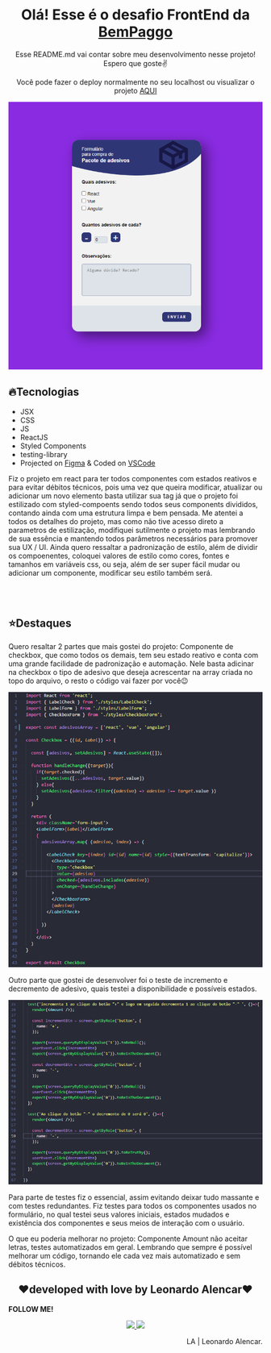 <h1 align="center">Olá! Esse é o desafio FrontEnd da <a href="https://www.bempaggo.com.br/">BemPaggo</a></h1>
<p align="center">Esse README.md vai contar sobre meu desenvolvimento nesse projeto! Espero que goste✌</p>
<p align="center">Você pode fazer o deploy normalmente no seu localhost ou visualizar o projeto <a href="https://alencarleo.github.io/bemPaggo_form/">AQUI</a></p>

<p align="center">
<img src="./src/githubimgs/desafio.png" alt="imagem arquivo"/>
</p>

<h2>🔥Tecnologias</h2>
<ul>
  <li>JSX</li>
  <li>CSS</li>
  <li>JS</li>
  <li>ReactJS</li>
  <li>Styled Components</li>
  <li>testing-library</li>
  <li>Projected on <a href="https://www.figma.com/">Figma</a> & Coded on <a href="https://code.visualstudio.com/">VSCode</a></li>
</ul>
<p> Fiz o projeto em react para ter todos componentes com estados reativos e para evitar débitos técnicos, pois uma vez que queira modificar, atualizar ou adicionar um novo elemento basta utilizar sua tag já que o projeto foi estilizado com styled-compoents sendo todos seus components divididos, contando ainda com uma estrutura limpa e bem pensada. Me atentei a todos os detalhes do projeto, mas como não tive acesso direto a parametros de estilização, modifiquei sutilmente o projeto mas lembrando de sua essência e mantendo todos parâmetros necessários para promover sua UX / UI. Ainda quero ressaltar a padronização de estilo, além de dividir os compoenentes, coloquei valores de estilo como cores, fontes e tamanhos em variáveis css, ou seja, além de ser super fácil mudar ou adicionar um componente, modificar seu estilo também será.</p>
<br>
<br>
<h2>⭐Destaques</h2>
<p>Quero resaltar 2 partes que mais gostei do projeto: Componente de checkbox, que como todos os demais, tem seu estado reativo e conta com uma grande facilidade de padronização e automação. Nele basta adicinar na checkbox o tipo de adesivo que deseja acrescentar na array criada no topo do arquivo, o resto o código vai fazer por você😉</p>

<p align="center">
<img src="./src/githubimgs/checkbox.png" alt="imagem arquivo"/>
</p>

<p>Outro parte que gostei de desenvolver foi o teste de incremento e decremento de adesivo, quais testei a disponibilidade e possíveis estados.</p>

<p align="center">
<img src="./src/githubimgs/amount-test.png" alt="imagem arquivo"/>
</p>

<p>Para parte de testes fiz o essencial, assim evitando deixar tudo massante e com testes redundantes. Fiz testes para todos os componentes usados no formulário, no qual testei seus valores iniciais, estados mudados e existência dos componentes e seus meios de interação com o usuário.</p>

<p>O que eu poderia melhorar no projeto: Componente Amount não aceitar letras, testes automatizados em geral. Lembrando que sempre é possível melhorar um código, tornando ele cada vez mais automatizado e sem débitos técnicos.</p>

<h2 align="center">❤️developed with love by Leonardo Alencar❤️</h2>
<p><b>FOLLOW ME!</b></p>

<p align="center">
  <a href="https://www.instagram.com/la.codes/">
    <img src="https://img.shields.io/badge/Instagram-E4405F?style=for-the-badge&logo=instagram&logoColor=white">
  </a>
  
  <a href="https://www.linkedin.com/in/leonardo-alencar-5749aa1b0/">
    <img src="https://img.shields.io/badge/LinkedIn-0077B5?style=for-the-badge&logo=linkedin&logoColor=white">
  </a>
</p>

<p align="right">LA | Leonardo Alencar.</p>
